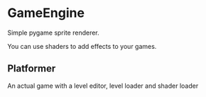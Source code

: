 
# GameEngine

Simple pygame sprite renderer.

You can use shaders to add effects to your games.

## Platformer

An actual game with a level editor, level loader and shader loader
